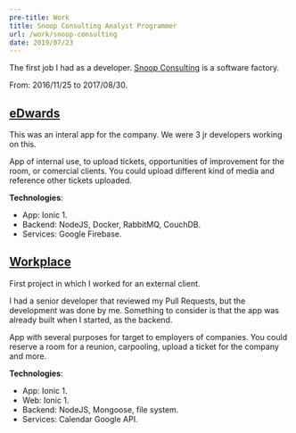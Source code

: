 ```yaml
---
pre-title: Work
title: Snoop Consulting Analyst Programmer
url: /work/snoop-consulting
date: 2019/07/23
---
```


The first job I had as a developer. [Snoop Consulting](https://www.snoopconsulting.com) is a software factory.

From: 2016/11/25 to 2017/08/30.

## [eDwards](https://youtu.be/YgZmk5YSLRc)

This was an interal app for the company. We were 3 jr developers working on this.

App of internal use, to upload tickets, opportunities of improvement for the room, or comercial clients.
You could upload different kind of media and reference other tickets uploaded.

**Technologies**:

- App: Ionic 1.
- Backend: NodeJS, Docker, RabbitMQ, CouchDB.
- Services: Google Firebase.

## [Workplace](https://youtu.be/wh1eJuMH8gQ)

First project in which I worked for an external client.

I had a senior developer that reviewed my Pull Requests, but the development was done by me. Something to consider is that the app was already built when I started, as the backend.

App with several purposes for target to employers of companies.
You could reserve a room for a reunion, carpooling, upload a ticket for the company and more.

**Technologies**:

- App: Ionic 1.
- Web: Ionic 1.
- Backend: NodeJS, Mongoose, file system.
- Services: Calendar Google API.

